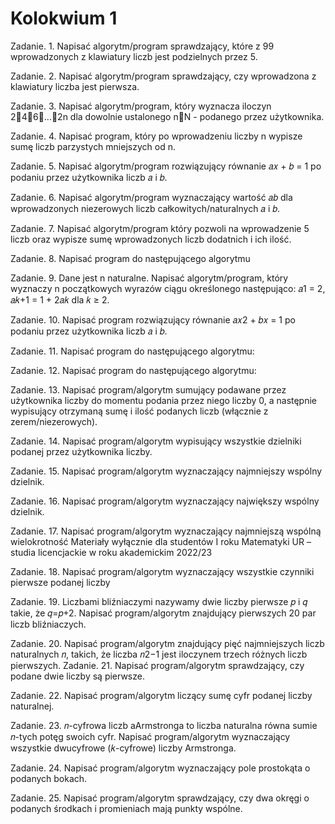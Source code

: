 # Kolokwium 1

Zadanie. 1. Napisać algorytm/program sprawdzający, które z 99 wprowadzonych z
klawiatury liczb jest podzielnych przez 5.

Zadanie. 2. Napisać algorytm/program sprawdzający, czy wprowadzona z klawiatury
liczba jest pierwsza.

Zadanie. 3. Napisać algorytm/program, który wyznacza iloczyn 246...2n dla dowolnie
ustalonego nN - podanego przez użytkownika.

Zadanie. 4. Napisać program, który po wprowadzeniu liczby n wypisze sumę liczb
parzystych mniejszych od n.

Zadanie. 5. Napisać algorytm/program rozwiązujący równanie 𝑎𝑥 + 𝑏 = 1 po podaniu
przez użytkownika liczb 𝑎 i 𝑏.

Zadanie. 6. Napisać algorytm/program wyznaczający wartość 𝑎𝑏 dla wprowadzonych
niezerowych liczb całkowitych/naturalnych 𝑎 i 𝑏.

Zadanie. 7. Napisać algorytm/program który pozwoli na wprowadzenie 5 liczb oraz
wypisze sumę wprowadzonych liczb dodatnich i ich ilość.

Zadanie. 8. Napisać program do następującego algorytmu

Zadanie. 9. Dane jest n naturalne. Napisać algorytm/program, który wyznaczy n
początkowych wyrazów ciągu określonego następująco: 𝑎1 = 2, 𝑎𝑘+1 = 1 + 2𝑎𝑘 dla
𝑘 ≥ 2.

Zadanie. 10. Napisać program rozwiązujący równanie 𝑎𝑥2 + 𝑏𝑥 = 1 po podaniu przez
użytkownika liczb 𝑎 i 𝑏.

Zadanie. 11. Napisać program do następującego algorytmu:

Zadanie. 12. Napisać program do następującego algorytmu:

Zadanie. 13. Napisać program/algorytm sumujący podawane przez użytkownika liczby do momentu podania przez niego liczby 0, a następnie wypisujący otrzymaną sumę i ilość podanych liczb (włącznie z zerem/niezerowych).

Zadanie. 14. Napisać program/algorytm wypisujący wszystkie dzielniki podanej przez użytkownika liczby.

Zadanie. 15. Napisać program/algorytm wyznaczający najmniejszy wspólny dzielnik.

Zadanie. 16. Napisać program/algorytm wyznaczający największy wspólny dzielnik.

Zadanie. 17. Napisać program/algorytm wyznaczający najmniejszą wspólną wielokrotność
Materiały wyłącznie dla studentów I roku Matematyki UR – studia licencjackie w
roku akademickim 2022/23

Zadanie. 18. Napisać program/algorytm wyznaczający wszystkie czynniki pierwsze podanej liczby

Zadanie. 19. Liczbami bliźniaczymi nazywamy dwie liczby pierwsze 𝑝 i 𝑞 takie, że 𝑞=𝑝+2. Napisać program/algorytm znajdujący pierwszych 20 par liczb bliźniaczych.

Zadanie. 20. Napisać program/algorytm znajdujący pięć najmniejszych liczb naturalnych 𝑛, takich, że liczba 𝑛2−1 jest iloczynem trzech różnych liczb pierwszych.
Zadanie. 21. Napisać program/algorytm sprawdzający, czy podane dwie liczby są pierwsze.

Zadanie. 22. Napisać program/algorytm liczący sumę cyfr podanej liczby naturalnej.

Zadanie. 23. 𝑛-cyfrowa liczb aArmstronga to liczba naturalna równa sumie 𝑛-tych potęg swoich cyfr. Napisać program/algorytm wyznaczający wszystkie dwucyfrowe (𝑘-cyfrowe) liczby Armstronga.

Zadanie. 24. Napisać program/algorytm wyznaczający pole prostokąta o podanych bokach.

Zadanie. 25. Napisać program/algorytm sprawdzający, czy dwa okręgi o podanych środkach i promieniach mają punkty wspólne.

